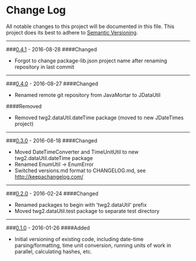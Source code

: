 # Change Log
All notable changes to this project will be documented in this file.
This project does its best to adhere to [Semantic Versioning](http://semver.org/).


--------
###[0.4.1](N/A) - 2016-08-28
####Changed
* Forgot to change package-lib.json project name after renaming repository in last commit


--------
###[0.4.0](https://github.com/TeamworkGuy2/JDataUtil/commit/c5a3bebd3d66e6d7220808bbd1ee95837aa4895f) - 2016-08-27
####Changed
* Renamed remote git repository from JavaMortar to JDataUtil

####Removed
* Removed twg2.dataUtil.dateTime package (moved to new JDateTimes project)


--------
###[0.3.0](https://github.com/TeamworkGuy2/JDataUtil/commit/428e34f2a4eb750062b78c73b32c563fa0b35d0a) - 2016-08-18
####Changed
* Moved DateTimeConverter and TimeUnitUtil to new twg2.dataUtil.dateTime package
* Renamed EnumUtil -> EnumError
* Switched versions.md format to CHANGELOG.md, see http://keepachangelog.com/


--------
###[0.2.0](https://github.com/TeamworkGuy2/JDataUtil/commit/d75f06b8f0b776d2e3cdff77faee16ffffa16007) - 2016-02-24
####Changed
* Renamed packages to begin with 'twg2.dataUtil' prefix
* Moved twg2.dataUtil.test package to separate test directory


--------
###[0.1.0](https://github.com/TeamworkGuy2/JDataUtil/commit/6e6e7664fd4ce289d1508d914a36e1c174274136) - 2016-01-26
####Added
* Initial versioning of existing code, including date-time parsing/formatting, time unit conversion, running units of work in parallel, calculating hashes, etc.